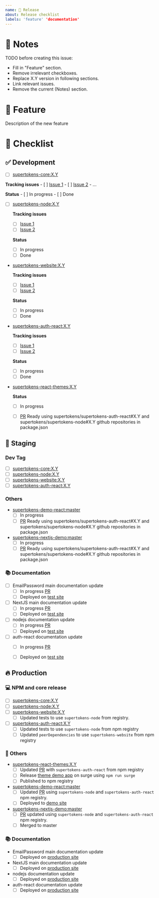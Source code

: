 ```yaml
---
name: 📅 Release
about: Release checklist
labels: 'feature' 'documentation'
---
```

# 📝 Notes

TODO before creating this issue:
 - Fill in "Feature" section.
 - Remove irrelevant checkboxes.
 - Replace X.Y version in following sections.
 - Link relevant issues.
 - Remove the current (Notes) section.

# 🚀 Feature

Description of the new feature


# 📅 Checklist

## ✅ Development 
  
  - [ ] [supertokens-core:X.Y](https://github.com/supertokens/supertokens-core/tree/X.Y)

  **Tracking issues**
    - [ ] [Issue 1](https://github.com/supertokens/supertokens-core/issues/XXX)
    - [ ] [Issue 2](https://github.com/supertokens/supertokens-core/issues/XXX)
    - ...

  **Status**
    - [ ] In progress
    - [ ] Done


 - [ ] [supertokens-node:X.Y](https://github.com/supertokens/supertokens-node/tree/X.Y)
   
   **Tracking issues**
     - [ ] [Issue 1](https://github.com/supertokens/supertokens-node/issues/XXX)
     - [ ] [Issue 2](https://github.com/supertokens/supertokens-node/issues/XXX)
   
   **Status**
     - [ ] In progress
     - [ ] Done

 - [supertokens-website:X.Y](https://github.com/supertokens/supertokens-website/tree/X.Y)
   
   **Tracking issues**
     - [ ] [Issue 1](https://github.com/supertokens/supertokens-website/issues/XXX)
     - [ ] [Issue 2](https://github.com/supertokens/supertokens-website/issues/XXX)

   **Status**
     - [ ] In progress
     - [ ] Done

 - [supertokens-auth-react:X.Y](https://github.com/supertokens/supertokens-auth-react/tree/X.Y)
   
   **Tracking issues**
      - [ ] [Issue 1](https://github.com/supertokens/supertokens-auth-react/issues/XXX)
      - [ ] [Issue 2](https://github.com/supertokens/supertokens-auth-react/issues/XXX)

   **Status**
     - [ ] In progress
     - [ ] Done

 - [supertokens-react-themes:X.Y](https://github.com/supertokens/supertokens-react-themes/tree/X.Y)
   
   **Status**
     - [ ] In progress
     - [ ] [PR]() Ready using supertokens/supertokens-auth-react#X.Y and supertokens/supertokens-node#X.Y github repositories in package.json



## 🔶 Staging 

### Dev Tag
 - [ ] [supertokens-core:X.Y](https://github.com/supertokens/supertokens-core/tree/X.Y)
 - [ ] [supertokens-node:X.Y](https://github.com/supertokens/supertokens-node/tree/X.Y)
 - [ ] [supertokens-website:X.Y](https://github.com/supertokens/supertokens-website#X.Y)
 - [ ] [supertokens-auth-react:X.Y](https://github.com/supertokens/supertokens-auth-react/tree/X.Y)

### Others

 - [supertokens-demo-react:master](https://github.com/supertokens/supertokens-nextjs-demo/tree/master)
     - [ ] In progress
     - [ ] [PR]() Ready using supertokens/supertokens-auth-react#X.Y and supertokens/supertokens-node#X.Y github repositories in package.json

 - [supertokens-nextjs-demo:master](https://github.com/supertokens/supertokens-nextjs-demo/tree/master)
     - [ ] In progress
     - [ ] [PR]() Ready using supertokens/supertokens-auth-react#X.Y and supertokens/supertokens-node#X.Y github repositories in package.json

### 📚 Documentation

- [ ] EmailPassword main documentation update
   - [ ] In progress [PR]()
   - [ ] Deployed on [test site](https://test.supertokens.io/docs/emailpassword/introduction)

- [ ] NextJS main documentation update
   - [ ] In progress [PR]()
   - [ ] Deployed on [test site](https://test.supertokens.io/docs/emailpassword/nextjs/supertokens-with-nextjs)

- [ ] nodejs documentation update
   - [ ] In progress [PR]()
   - [ ] Deployed on [test site](https://test.supertokens.io/docs/nodejs/installation)

- [ ] auth-react documentation update
   - [ ] In progress [PR]()
   - [ ] Deployed on [test site](https://test.supertokens.io/docs/auth-react/introduction)


## 🔥 Production 

### 💻 NPM and core release

 - [ ] [supertokens-core:X.Y](https://github.com/supertokens/supertokens-core/tree/X.Y)
 - [ ] [supertokens-node:X.Y](https://github.com/supertokens/supertokens-node/tree/X.Y)
 - [ ] [supertokens-website:X.Y](https://github.com/supertokens/supertokens-website#X.Y)
   - [ ] Updated tests to use `supertokens-node` from registry.
 - [ ] [supertokens-auth-react:X.Y](https://github.com/supertokens/supertokens-auth-react/tree/X.Y)
   - [ ] Updated tests to use `supertokens-node` from npm registry
   - [ ] Updated `peerDependencies` to use `supertokens-website` from npm registry

### 🔀 Others

 - [supertokens-react-themes:X.Y](https://github.com/supertokens/supertokens-react-themes/tree/X.Y)
   - [ ] Updated [PR]() with `supertokens-auth-react` from npm registry
   - [ ] Release [theme demo app](https://supertokens-react-themes.surge.sh) on surge using `npm run surge`
   - [ ] Published to npm registry

- [supertokens-demo-react:master](https://github.com/supertokens/supertokens-nextjs-demo/tree/master)
   - [ ] Updated [PR]() using `supertokens-node` and `supertokens-auth-react` npm registry.
   - [ ] Deployed to [demo site](http://emailpassword.demo.supertokens.io/)

 - [supertokens-nextjs-demo:master](https://github.com/supertokens/supertokens-nextjs-demo/tree/master)
     - [ ] [PR]() updated using `supertokens-node` and `supertokens-auth-react` npm registry.
     - [ ] Merged to master

### 📚 Documentation

- EmailPassword main documentation update
   - [ ] Deployed on [production site](https://supertokens.io/docs/emailpassword/introduction)

- NextJS main documentation update
   - [ ] Deployed on [production site](https://test.supertokens.io/docs/emailpassword/nextjs/supertokens-with-nextjs)

- nodejs documentation update
   - [ ] Deployed on [production site](https://supertokens.io/docs/nodejs/installation)

- auth-react documentation update
   - [ ] Deployed on [production site](https://supertokens.io/docs/auth-react/installation)
